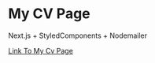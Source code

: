 # My CV Page

Next.js + StyledComponents + Nodemailer

[Link To My Cv Page](https://cv-igor-dudek.vercel.app/)
